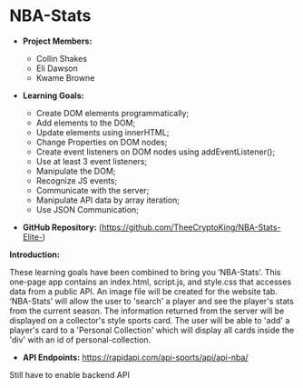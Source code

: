 # NBA-Stats

* **Project Members:**
  * Collin Shakes
  * Eli Dawson
  * Kwame Browne

* **Learning Goals:**
  * Create DOM elements programmatically;
  * Add elements to the DOM;
  * Update elements using innerHTML;
  * Change Properties on DOM nodes;
  * Create event listeners on DOM nodes using addEventListener();
  * Use at least 3 event listeners;
  * Manipulate the DOM;
  * Recognize JS events;
  * Communicate with the server;
  * Manipulate API data by array iteration;
  * Use JSON Communication;

* **GitHub Repository:**
(https://github.com/TheeCryptoKing/NBA-Stats-Elite-)

**Introduction:**

These learning goals have been combined to bring you ‘NBA-Stats’. This one-page app contains an index.html, script.js, and style.css that accesses data from a public API. An image file will be created for the website tab. ‘NBA-Stats’ will allow the user to 'search' a player and see the player's stats from the current season. The information returned from the server will be displayed on a collector's style sports card. The user will be able to 'add' a player's card to a 'Personal Collection' which will display all cards inside the 'div' with an id of personal-collection.

* **API Endpoints:**
https://rapidapi.com/api-sports/api/api-nba/

Still have to enable backend API

